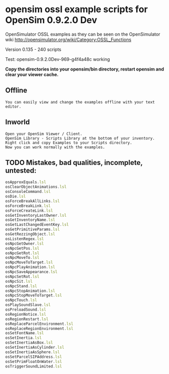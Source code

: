 # opensim ossl example scripts for OpenSim 0.9.2.0 Dev

OpenSimulator OSSL examples as they can be seen on the OpenSimulator wiki http://opensimulator.org/wiki/Category:OSSL_Functions

Version 0.135 - 240 scripts

Test: opensim-0.9.2.0Dev-969-g4f4a48c working

**Copy the directories into your opensim/bin directory, restart opensim and clear your viewer cache.**

## Offline
    You can easily view and change the examples offline with your text editor.

## Inworld
    Open your OpenSim Viewer / Client.
    OpenSim Library - Scripts Library at the bottom of your inventory.
    Right click and copy Examples to your Scripts directory.
    Now you can work normally with the examples.

## TODO Mistakes, bad qualities, incomplete, untested:

```javascript
osApproxEquals.lsl
osClearObjectAnimations.lsl
osConsoleCommand.lsl
osDie.lsl
osForceBreakAllLinks.lsl
osForceBreakLink.lsl
osForceCreateLink.lsl
osGetInventoryLastOwner.lsl
osGetInventoryName.lsl
osGetLastChangedEventKey.lsl
osGetPrimitiveParams.lsl
osGetRezzingObject.lsl
osListenRegex.lsl
osNpcGetOwner.lsl
osNpcGetPos.lsl
osNpcGetRot.lsl
osNpcMoveTo.lsl
osNpcMoveToTarget.lsl
osNpcPlayAnimation.lsl
osNpcSaveAppearance.lsl
osNpcSetRot.lsl
osNpcSit.lsl
osNpcStand.lsl
osNpcStopAnimation.lsl
osNpcStopMoveToTarget.lsl
osNpcTouch.lsl
osPlaySoundSlave.lsl
osPreloadSound.lsl
osRegionNotice.lsl
osRegionRestart.lsl
osReplaceParcelEnvironment.lsl
osReplaceRegionEnvironment.lsl
osSetFontName.lsl
osSetInertia.lsl
osSetInertiaAsBox.lsl
osSetInertiaAsCylinder.lsl
osSetInertiaAsSphere.lsl
osSetParcelSIPAddress.lsl
osSetPrimFloatOnWater.lsl
osTriggerSoundLimited.lsl
```
